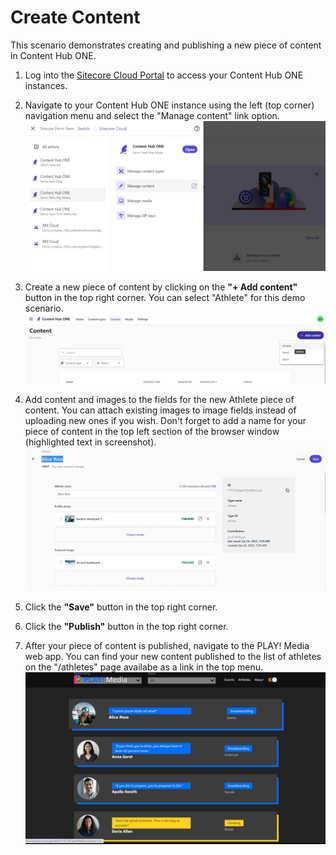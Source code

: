 # Create Content

This scenario demonstrates creating and publishing a new piece of content in Content Hub ONE.

1. Log into the [Sitecore Cloud Portal](https://portal.sitecorecloud.io/) to access your Content Hub ONE instances.

2. Navigate to your Content Hub ONE instance using the left (top corner) navigation menu and select the "Manage content" link option.
![Cloud Portal Navigation](./media/chone-cms-update-content-1.jpg)

1. Create a new piece of content by clicking on the **"+ Add content"** button in the top right corner. You can select "Athlete" for this demo scenario.
![Add New Content](./media/chone-cms-create-content-1.jpg)

1. Add content and images to the fields for the new Athlete piece of content. You can attach existing images to image fields instead of uploading new ones if you wish. Don't forget to add a name for your piece of content in the top left section of the browser window (highlighted text in screenshot).
![Add Field Content ](./media/chone-cms-create-content-3.jpg)

1. Click the **"Save"** button in the top right corner.

2. Click the **"Publish"** button in the top right corner.

3. After your piece of content is published, navigate to the PLAY! Media web app. You can find your new content published to the list of athletes on the "/athletes" page availabe as a link in the top menu.
![View New Content](./media/chone-cms-create-content-4.jpg)